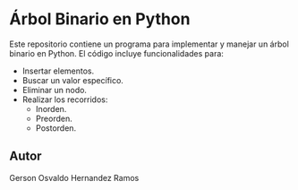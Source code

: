 
# Árbol Binario en Python

Este repositorio contiene un programa para implementar y manejar un árbol binario en Python. 
El código incluye funcionalidades para:

- Insertar elementos.
- Buscar un valor específico.
- Eliminar un nodo.
- Realizar los recorridos:
  - Inorden.
  - Preorden.
  - Postorden.
    
## Autor
Gerson Osvaldo Hernandez Ramos
